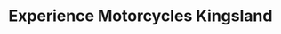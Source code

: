 ---
title: "Experience Motorcycles Kingsland"
url: /auckland/experience-motorcycles-kingsland/
shop: motorcycle
---